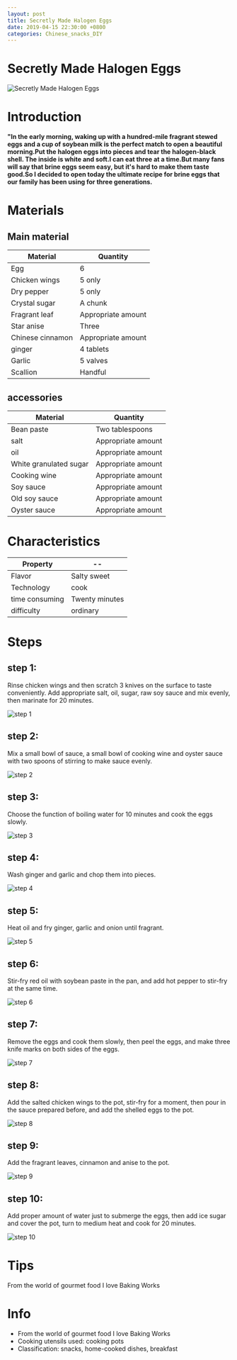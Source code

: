 ```yaml
---
layout: post
title: Secretly Made Halogen Eggs
date: 2019-04-15 22:30:00 +0800
categories: Chinese_snacks_DIY
---
```


# Secretly Made Halogen Eggs

![Secretly Made Halogen Eggs]({{site.baseurl}}/img/449300/449300.jpg)

# Introduction

**"In the early morning, waking up with a hundred-mile fragrant stewed eggs and a cup of soybean milk is the perfect match to open a beautiful morning.Put the halogen eggs into pieces and tear the halogen-black shell. The inside is white and soft.I can eat three at a time.But many fans will say that brine eggs seem easy, but it's hard to make them taste good.So I decided to open today the ultimate recipe for brine eggs that our family has been using for three generations.**

# Materials


## Main material

Material|Quantity
--|--
Egg|6
Chicken wings|5 only
Dry pepper|5 only
Crystal sugar|A chunk
Fragrant leaf|Appropriate amount
Star anise|Three
Chinese cinnamon|Appropriate amount
ginger|4 tablets
Garlic|5 valves
Scallion|Handful

## accessories

Material|Quantity
--|--
Bean paste|Two tablespoons
salt|Appropriate amount
oil|Appropriate amount
White granulated sugar|Appropriate amount
Cooking wine|Appropriate amount
Soy sauce|Appropriate amount
Old soy sauce|Appropriate amount
Oyster sauce|Appropriate amount

# Characteristics

Property|--
--|--
Flavor|Salty sweet
Technology|cook
time consuming|Twenty minutes
difficulty|ordinary

# Steps

## step 1:

Rinse chicken wings and then scratch 3 knives on the surface to taste conveniently. Add appropriate salt, oil, sugar, raw soy sauce and mix evenly, then marinate for 20 minutes.

![step 1]({{site.baseurl}}/img/449300/1.jpg)

## step 2:

Mix a small bowl of sauce, a small bowl of cooking wine and oyster sauce with two spoons of stirring to make sauce evenly.

![step 2]({{site.baseurl}}/img/449300/2.jpg)

## step 3:

Choose the function of boiling water for 10 minutes and cook the eggs slowly.

![step 3]({{site.baseurl}}/img/449300/3.jpg)

## step 4:

Wash ginger and garlic and chop them into pieces.

![step 4]({{site.baseurl}}/img/449300/4.jpg)

## step 5:

Heat oil and fry ginger, garlic and onion until fragrant.

![step 5]({{site.baseurl}}/img/449300/5.jpg)

## step 6:

Stir-fry red oil with soybean paste in the pan, and add hot pepper to stir-fry at the same time.

![step 6]({{site.baseurl}}/img/449300/6.jpg)

## step 7:

Remove the eggs and cook them slowly, then peel the eggs, and make three knife marks on both sides of the eggs.

![step 7]({{site.baseurl}}/img/449300/7.jpg)

## step 8:

Add the salted chicken wings to the pot, stir-fry for a moment, then pour in the sauce prepared before, and add the shelled eggs to the pot.

![step 8]({{site.baseurl}}/img/449300/8.jpg)

## step 9:

Add the fragrant leaves, cinnamon and anise to the pot.

![step 9]({{site.baseurl}}/img/449300/9.jpg)

## step 10:

Add proper amount of water just to submerge the eggs, then add ice sugar and cover the pot, turn to medium heat and cook for 20 minutes.

![step 10]({{site.baseurl}}/img/449300/10.jpg)

# Tips

From the world of gourmet food I love Baking Works

# Info

- From the world of gourmet food I love Baking Works
- Cooking utensils used: cooking pots
- Classification: snacks, home-cooked dishes, breakfast